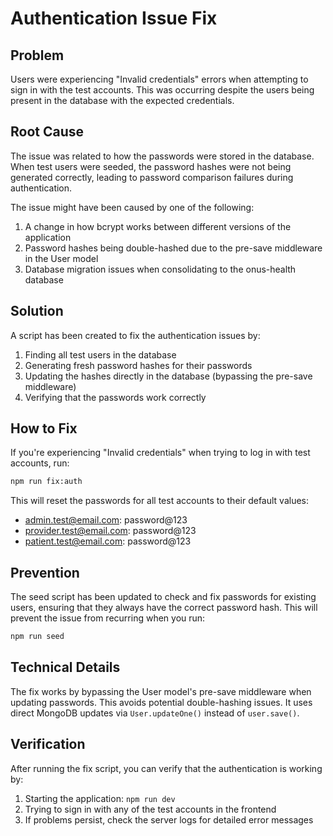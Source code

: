 # Authentication Issue Fix

## Problem

Users were experiencing "Invalid credentials" errors when attempting to sign in with the test accounts. This was occurring despite the users being present in the database with the expected credentials.

## Root Cause

The issue was related to how the passwords were stored in the database. When test users were seeded, the password hashes were not being generated correctly, leading to password comparison failures during authentication.

The issue might have been caused by one of the following:

1. A change in how bcrypt works between different versions of the application
2. Password hashes being double-hashed due to the pre-save middleware in the User model
3. Database migration issues when consolidating to the onus-health database

## Solution

A script has been created to fix the authentication issues by:

1. Finding all test users in the database
2. Generating fresh password hashes for their passwords
3. Updating the hashes directly in the database (bypassing the pre-save middleware)
4. Verifying that the passwords work correctly

## How to Fix

If you're experiencing "Invalid credentials" when trying to log in with test accounts, run:

```bash
npm run fix:auth
```

This will reset the passwords for all test accounts to their default values:

- admin.test@email.com: password@123
- provider.test@email.com: password@123
- patient.test@email.com: password@123

## Prevention

The seed script has been updated to check and fix passwords for existing users, ensuring that they always have the correct password hash. This will prevent the issue from recurring when you run:

```bash
npm run seed
```

## Technical Details

The fix works by bypassing the User model's pre-save middleware when updating passwords. This avoids potential double-hashing issues. It uses direct MongoDB updates via `User.updateOne()` instead of `user.save()`.

## Verification

After running the fix script, you can verify that the authentication is working by:

1. Starting the application: `npm run dev`
2. Trying to sign in with any of the test accounts in the frontend
3. If problems persist, check the server logs for detailed error messages 